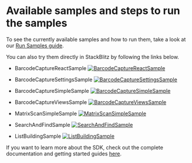 # Available samples and steps to run the samples

To see the currently available samples and how to run them, take a look at our [Run Samples guide](https://docs.scandit.com/data-capture-sdk/web/samples/run-samples.html).

You can also try them directly in StackBlitz by following the links below.

- BarcodeCaptureReactSample [![BarcodeCaptureReactSample](https://developer.stackblitz.com/img/open_in_stackblitz.svg)](https://stackblitz.com/github/Scandit/datacapture-web-samples/tree/master/BarcodeCaptureReactSample?file=src/sdk.tsx)

- BarcodeCaptureSettingsSample [![BarcodeCaptureSettingsSample](https://developer.stackblitz.com/img/open_in_stackblitz.svg)](https://stackblitz.com/github/Scandit/datacapture-web-samples/tree/master/BarcodeCaptureSettingsSample?file=src/App.svelte)

- BarcodeCaptureSimpleSample [![BarcodeCaptureSimpleSample](https://developer.stackblitz.com/img/open_in_stackblitz.svg)](https://stackblitz.com/github/Scandit/datacapture-web-samples/tree/master/BarcodeCaptureSimpleSample?file=index.ts)

- BarcodeCaptureViewsSample [![BarcodeCaptureViewsSample](https://developer.stackblitz.com/img/open_in_stackblitz.svg)](https://stackblitz.com/github/Scandit/datacapture-web-samples/tree/master/BarcodeCaptureViewsSample?file=index.html)

- MatrixScanSimpleSample [![MatrixScanSimpleSample](https://developer.stackblitz.com/img/open_in_stackblitz.svg)](https://stackblitz.com/github/Scandit/datacapture-web-samples/tree/master/MatrixScanSimpleSample?file=index.html)

 - SearchAndFindSample [![SearchAndFindSample](https://developer.stackblitz.com/img/open_in_stackblitz.svg)](https://stackblitz.com/github/Scandit/datacapture-web-samples/tree/master/SearchAndFindSample?file=index.html)

- ListBuildingSample [![ListBuildingSample](https://developer.stackblitz.com/img/open_in_stackblitz.svg)](https://stackblitz.com/github/Scandit/datacapture-web-samples/tree/master/ListBuildingSample)

If you want to learn more about the SDK, check out the complete documentation and getting started guides [here](https://docs.scandit.com/data-capture-sdk/web/).
